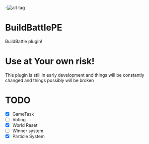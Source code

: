 -![alt tag](http://i.imgur.com/xEzMkd7.jpg)

# BuildBattlePE
BuildBattle plugin!

# Use at Your own risk!
This plugin is still in early development and things will be constantly changed and things possibly will be broken

# TODO
- [x] GameTask
- [ ] Voting  
- [x] World Reset
- [ ] Winner system
- [x] Particle System
